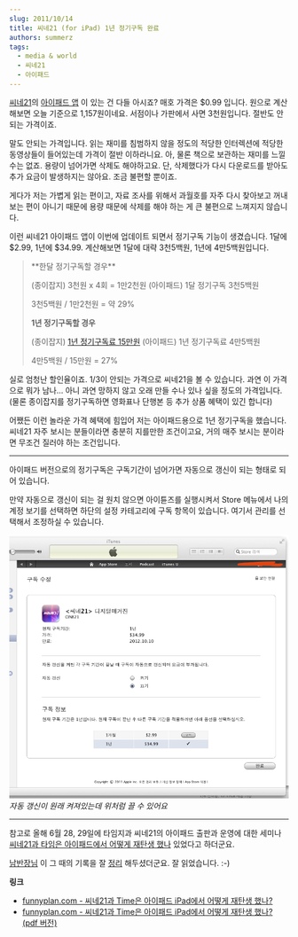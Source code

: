 ```yaml
---
slug: 2011/10/14
title: 씨네21 (for iPad) 1년 정기구독 완료
authors: summerz
tags:
  - media & world
  - 씨네21
  - 아이패드
---
```


[씨네21](http://cine21.com/)의 [아이패드 앱](http://itunes.apple.com/kr/app/cine21/id432809312?mt=8) 이 있는 건 다들 아시죠? 매호 가격은 $0.99 입니다. 원으로 계산해보면 오늘 기준으로 1,157원이네요. 서점이나 가판에서 사면 3천원입니다. 절반도 안되는 가격이죠.

<!-- truncate -->

말도 안되는 가격입니다. 읽는 재미를 침범하지 않을 정도의 적당한 인터렉션에 적당한 동영상들이 들어있는데 가격이 절반 이하라니요. 아, 물론 책으로 보관하는 재미를 느낄 수는 없죠. 용량이 넘어가면 삭제도 해야하고요. 단, 삭제했다가 다시 다운로드를 받아도 추가 요금이 발생하지는 않아요. 조금 불편할 뿐이죠.

게다가 저는 가볍게 읽는 편이고, 자료 조사를 위해서 과월호를 자주 다시 찾아보고 꺼내보는 편이 아니기 때문에 용량 때문에 삭제를 해야 하는 게 큰 불편으로 느껴지지 않습니다.

이런 씨네21 아이패드 앱이 이번에 업데이트 되면서 정기구독 기능이 생겼습니다. 1달에 $2.99, 1년에 $34.99. 계산해보면 1달에 대략 3천5백원, 1년에 4만5백원입니다.

<blockquote>
**한달 정기구독할 경우**

(종이잡지) 3천원 x 4회 = 1만2천원
(아이패드) 1달 정기구독 3천5백원

3천5백원 / 1만2천원 = 약 29%

**1년 정기구독할 경우**

(종이잡지) [1년 정기구독료 15만원](http://www.magazine21.co.kr/cine21/help.jsp)
(아이패드) 1년 정기구독료 4만5백원

4만5백원 / 15만원 = 27%
</blockquote>

실로 엄청난 할인율이죠. 1/3이 안되는 가격으로 씨네21을 볼 수 있습니다. 과연 이 가격으로 뭐가 남나... 아니 과연 망하지 않고 오래 만들 수나 있나 싶을 정도의 가격입니다. (물론 종이잡지를 정기구독하면 영화표나 단행본 등 추가 상품 혜택이 있긴 합니다)

어쨌든 이런 놀라운 가격 혜택에 힘입어 저는 아이패드용으로 1년 정기구독을 했습니다. 씨네21 자주 보시는 분들이라면 충분히 지를만한 조건이고요, 거의 매주 보시는 분이라면 무조건 질러야 하는 조건입니다.

* * *

아이패드 버전으로의 정기구독은 구독기간이 넘어가면 자동으로 갱신이 되는 형태로 되어 있습니다.

만약 자동으로 갱신이 되는 걸 원치 않으면 아이튠즈를 실행시켜서 Store 메뉴에서 나의 계정 보기를 선택하면 하단의 설정 카테고리에 구독 항목이 있습니다. 여기서 관리를 선택해서 조정하실 수 있습니다.

![](iTunes-on.png)*자동 갱신이 원래 켜져있는데 위처럼 끌 수 있어요*

* * *

참고로 올해 6월 28, 29일에 타임지과 씨네21의 아이패드 출판과 운영에 대한 세미나 [씨네21과 타임은 아이패드에서 어떻게 재탄생 했나](http://onoffmix.com/event/3177) 있었다고 하더군요.

[남반장님](http://funnyplan.com/) 이 그 때의 기록을 잘 [정리](http://funnyplan.com/blog/2011/06/30/how-to-rebuild-ipad-magazine-time-and-cine21/) 해두셨더군요. 잘 읽었습니다. :-)

**링크**

- [funnyplan.com - 씨네21과 Time은 아이패드 iPad에서 어떻게 재탄생 했나?](http://funnyplan.com/blog/2011/06/30/how-to-rebuild-ipad-magazine-time-and-cine21/)
- [funnyplan.com - 씨네21과 Time은 아이패드 iPad에서 어떻게 재탄생 했나? (pdf 버전)](http://dl.dropbox.com/u/5522493/how-to-rebuild-ipad-magazine-time-and-cine21_20110628.pdf)